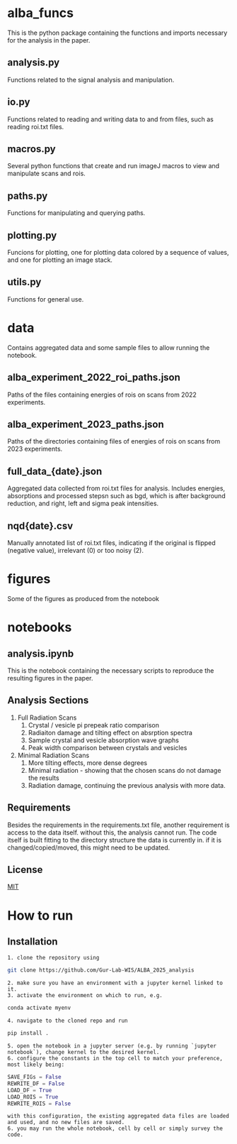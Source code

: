 # alba_funcs
This is the python package containing the functions and imports necessary for the analysis in the paper.

## analysis.py
Functions related to the signal analysis and manipulation.

## io.py
Functions related to reading and writing data to and from files, such as reading roi.txt files.

## macros.py
Several python functions that create and run imageJ macros to view and manipulate scans and rois.

## paths.py
Functions for manipulating and querying paths.

## plotting.py
Funcions for plotting, one for plotting data colored by a sequence of values, and one for plotting an image stack.

## utils.py
Functions for general use.

# data
Contains aggregated data and some sample  files to allow running the notebook.

## alba_experiment_2022_roi_paths.json
Paths of the files containing energies of rois on scans from 2022 experiments.

## alba_experiment_2023_paths.json
Paths of the directories containing files of energies of rois on scans from 2023 experiments.

## full_data_{date}.json
Aggregated data collected from roi.txt files for analysis. Includes energies, absorptions and processed stepsn such as bgd, which is after background reduction, and right, left and sigma peak intensities.

## nqd{date}.csv
Manually annotated list of roi.txt files, indicating if the original is flipped (negative value), irrelevant (0) or too noisy (2).

# figures
Some of the figures as produced from the notebook

# notebooks

## analysis.ipynb
This is the notebook containing the necessary scripts to reproduce the resulting figures in the paper.

## Analysis Sections

1. Full Radiation Scans
    1. Crystal / vesicle pi prepeak ratio comparison
    2. Radiaiton damage and tilting effect on absrption spectra
    3. Sample crystal and vesicle absorption wave graphs
    4. Peak width comparison between crystals and vesicles
2. Minimal Radiation Scans
    1. More tilting effects, more dense degrees
    2. Minimal radiation - showing that the chosen scans do not damage the results
    3. Radiation damage, continuing the previous analysis with more data.
    

## Requirements

Besides the requirements in the requirements.txt file, another requirement is access to the data itself. without this, the analysis cannot run. The code itself is built fitting to the directory structure the data is currently in. if it is changed/copied/moved, this might need to be updated.

## License

[MIT](https://choosealicense.com/licenses/mit/)

# How to run
## Installation
    1. clone the repository using
```bash
git clone https://github.com/Gur-Lab-WIS/ALBA_2025_analysis
```
    2. make sure you have an environment with a jupyter kernel linked to it. 
    3. activate the environment on which to run, e.g.
```bash
conda activate myenv
```
    4. navigate to the cloned repo and run
```bash
pip install .
```
    5. open the notebook in a jupyter server (e.g. by running `jupyter notebook`), change kernel to the desired kernel.
    6. configure the constants in the top cell to match your preference, most likely being:
```python
SAVE_FIGs = False
REWRITE_DF = False
LOAD_DF = True
LOAD_ROIS = True
REWRITE_ROIS = False
```
    with this configuration, the existing aggregated data files are loaded and used, and no new files are saved.
    6. you may run the whole notebook, cell by cell or simply survey the code. 